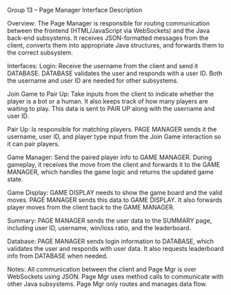 Group 13 – Page Manager Interface Description

Overview:
The Page Manager is responsible for routing communication between the frontend (HTML/JavaScript via WebSockets) and the Java back-end subsystems. It receives JSON-formatted messages from the client, converts them into appropriate Java structures, and forwards them to the correct subsystem.

Interfaces:
Login:
Receive the username from the client and send it DATABASE. DATABASE validates the user and responds with a user ID. Both the username and user ID are needed for other subsystems.

Join Game to Pair Up:
Take inputs from the client to indicate whether the player is a bot or a human. It also keeps track of how many players are waiting to play. This data is sent to PAIR UP along with the username and user ID.

Pair Up:
Is responsible for matching players. PAGE MANAGER sends it the username, user ID, and player type input from the Join Game interaction so it can pair players.

Game Manager:
Send the paired player info to GAME MANAGER. During gameplay, it receives the move from the client and forwards it to the GAME MANAGER, which handles the game logic and returns the updated game state.

Game Display:
GAME DISPLAY needs to show the game board and the valid moves. PAGE MANAGER sends this data to GAME DISPLAY. It also forwards player moves from the client back to the GAME MANAGER.

Summary:
PAGE MANAGER sends the user data to the SUMMARY page, including user ID, username, win/loss ratio, and the leaderboard.

Database:
PAGE MANAGER sends login information to DATABASE, which validates the user and responds with user data. It also requests leaderboard info from DATABASE when needed.



Notes:
All communication between the client and Page Mgr is over WebSockets using JSON.
Page Mgr uses method calls to communicate with other Java subsystems.
Page Mgr only routes and manages data flow.

